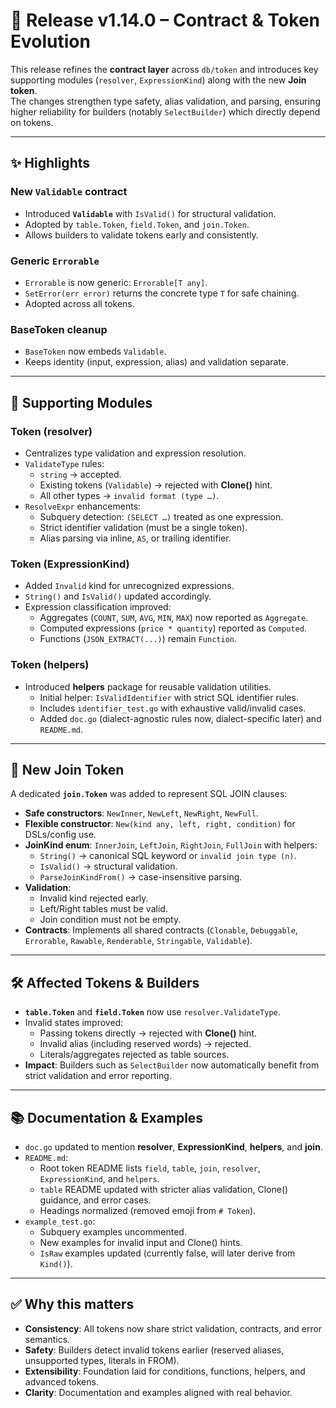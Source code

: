 # 🚀 Release v1.14.0 – Contract & Token Evolution

This release refines the **contract layer** across `db/token` and introduces key supporting modules (`resolver`, `ExpressionKind`) along with the new **Join token**.  
The changes strengthen type safety, alias validation, and parsing, ensuring higher reliability for builders (notably `SelectBuilder`) which directly depend on tokens.

---

## ✨ Highlights

### New `Validable` contract
- Introduced **`Validable`** with `IsValid()` for structural validation.  
- Adopted by `table.Token`, `field.Token`, and `join.Token`.  
- Allows builders to validate tokens early and consistently.

### Generic `Errorable`
- `Errorable` is now generic: `Errorable[T any]`.  
- `SetError(err error)` returns the concrete type `T` for safe chaining.  
- Adopted across all tokens.

### BaseToken cleanup
- `BaseToken` now embeds `Validable`.  
- Keeps identity (input, expression, alias) and validation separate.  

---

## 🔧 Supporting Modules

### Token (resolver)
- Centralizes type validation and expression resolution.  
- `ValidateType` rules:
  - `string` → accepted.
  - Existing tokens (`Validable`) → rejected with **Clone()** hint.
  - All other types → `invalid format (type …)`.
- `ResolveExpr` enhancements:
  - Subquery detection: `(SELECT …)` treated as one expression.
  - Strict identifier validation (must be a single token).
  - Alias parsing via inline, `AS`, or trailing identifier.

### Token (ExpressionKind)
- Added `Invalid` kind for unrecognized expressions.  
- `String()` and `IsValid()` updated accordingly.  
- Expression classification improved:
  - Aggregates (`COUNT`, `SUM`, `AVG`, `MIN`, `MAX`) now reported as `Aggregate`.
  - Computed expressions (`price * quantity`) reported as `Computed`.
  - Functions (`JSON_EXTRACT(...)`) remain `Function`.

### Token (helpers)
- Introduced **helpers** package for reusable validation utilities.  
  - Initial helper: `IsValidIdentifier` with strict SQL identifier rules.  
  - Includes `identifier_test.go` with exhaustive valid/invalid cases.  
  - Added `doc.go` (dialect-agnostic rules now, dialect-specific later) and `README.md`.

---

## 🔗 New Join Token

A dedicated **`join.Token`** was added to represent SQL JOIN clauses:

- **Safe constructors**: `NewInner`, `NewLeft`, `NewRight`, `NewFull`.  
- **Flexible constructor**: `New(kind any, left, right, condition)` for DSLs/config use.  
- **JoinKind enum**: `InnerJoin`, `LeftJoin`, `RightJoin`, `FullJoin` with helpers:
  - `String()` → canonical SQL keyword or `invalid join type (n)`.
  - `IsValid()` → structural validation.
  - `ParseJoinKindFrom()` → case-insensitive parsing.  
- **Validation**:
  - Invalid kind rejected early.
  - Left/Right tables must be valid.
  - Join condition must not be empty.  
- **Contracts**: Implements all shared contracts (`Clonable`, `Debuggable`, `Errorable`, `Rawable`, `Renderable`, `Stringable`, `Validable`).

---

## 🛠️ Affected Tokens & Builders
- **`table.Token`** and **`field.Token`** now use `resolver.ValidateType`.  
- Invalid states improved:
  - Passing tokens directly → rejected with **Clone()** hint.
  - Invalid alias (including reserved words) → rejected.  
  - Literals/aggregates rejected as table sources.  
- **Impact**: Builders such as `SelectBuilder` now automatically benefit from strict validation and error reporting.

---

## 📚 Documentation & Examples
- `doc.go` updated to mention **resolver**, **ExpressionKind**, **helpers**, and **join**.  
- `README.md`:
  - Root token README lists `field`, `table`, `join`, `resolver`, `ExpressionKind`, and `helpers`.  
  - `table` README updated with stricter alias validation, Clone() guidance, and error cases.  
  - Headings normalized (removed emoji from `# Token`).  
- `example_test.go`:
  - Subquery examples uncommented.  
  - New examples for invalid input and Clone() hints.  
  - `IsRaw` examples updated (currently false, will later derive from `Kind()`).  

---

## ✅ Why this matters
- **Consistency**: All tokens now share strict validation, contracts, and error semantics.  
- **Safety**: Builders detect invalid tokens earlier (reserved aliases, unsupported types, literals in FROM).  
- **Extensibility**: Foundation laid for conditions, functions, helpers, and advanced tokens.  
- **Clarity**: Documentation and examples aligned with real behavior.
